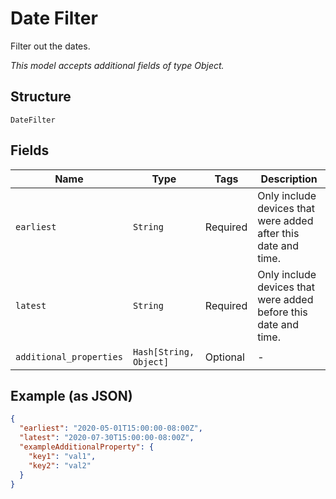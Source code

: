 
# Date Filter

Filter out the dates.

*This model accepts additional fields of type Object.*

## Structure

`DateFilter`

## Fields

| Name | Type | Tags | Description |
|  --- | --- | --- | --- |
| `earliest` | `String` | Required | Only include devices that were added after this date and time. |
| `latest` | `String` | Required | Only include devices that were added before this date and time. |
| `additional_properties` | `Hash[String, Object]` | Optional | - |

## Example (as JSON)

```json
{
  "earliest": "2020-05-01T15:00:00-08:00Z",
  "latest": "2020-07-30T15:00:00-08:00Z",
  "exampleAdditionalProperty": {
    "key1": "val1",
    "key2": "val2"
  }
}
```

